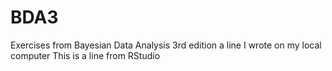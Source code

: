 # BDA3
Exercises from Bayesian Data Analysis 3rd edition
a   l i n e   I   w r o t e   o n   m y   l o c a l   c o m p u t e r 
 
 
This is a line from RStudio
